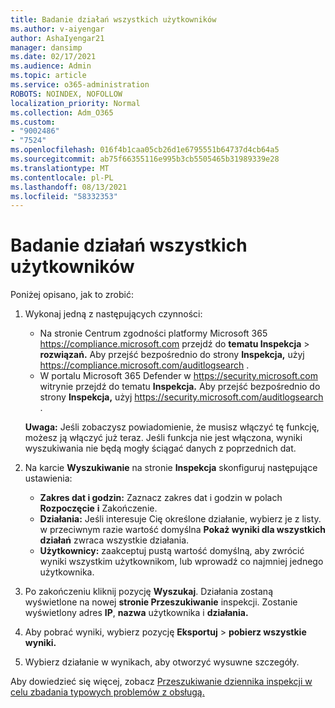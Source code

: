 ```yaml
---
title: Badanie działań wszystkich użytkowników
ms.author: v-aiyengar
author: AshaIyengar21
manager: dansimp
ms.date: 02/17/2021
ms.audience: Admin
ms.topic: article
ms.service: o365-administration
ROBOTS: NOINDEX, NOFOLLOW
localization_priority: Normal
ms.collection: Adm_O365
ms.custom:
- "9002486"
- "7524"
ms.openlocfilehash: 016f4b1caa05cb26d1e6795551b64737d4cb64a5
ms.sourcegitcommit: ab75f66355116e995b3cb5505465b31989339e28
ms.translationtype: MT
ms.contentlocale: pl-PL
ms.lasthandoff: 08/13/2021
ms.locfileid: "58332353"
---
```

# <a name="investigate-all-the-users-activities"></a>Badanie działań wszystkich użytkowników

Poniżej opisano, jak to zrobić:

1. Wykonaj jedną z następujących czynności:
   - Na stronie Centrum zgodności platformy Microsoft 365 <https://compliance.microsoft.com> przejdź do **tematu Inspekcja** \> **rozwiązań.** Aby przejść bezpośrednio do strony **Inspekcja,** użyj <https://compliance.microsoft.com/auditlogsearch> .
   - W portalu Microsoft 365 Defender w <https://security.microsoft.com> witrynie przejdź do tematu **Inspekcja.** Aby przejść bezpośrednio do strony **Inspekcja,** użyj <https://security.microsoft.com/auditlogsearch> .

    **Uwaga:** Jeśli zobaczysz powiadomienie, że musisz włączyć tę funkcję, możesz ją włączyć już teraz. Jeśli funkcja nie jest włączona, wyniki wyszukiwania nie będą mogły ściągać danych z poprzednich dat.

2. Na karcie **Wyszukiwanie** na stronie **Inspekcja** skonfiguruj następujące ustawienia:
   - **Zakres dat i godzin:** Zaznacz zakres dat i godzin w polach **Rozpoczęcie** **i** Zakończenie.
   - **Działania:** Jeśli interesuje Cię określone działanie, wybierz je z listy. w przeciwnym razie wartość domyślna **Pokaż wyniki dla wszystkich działań** zwraca wszystkie działania.
   - **Użytkownicy:** zaakceptuj pustą wartość domyślną, aby zwrócić wyniki wszystkim użytkownikom, lub wprowadź co najmniej jednego użytkownika.

3. Po zakończeniu kliknij pozycję **Wyszukaj**. Działania zostaną wyświetlone na nowej **stronie Przeszukiwanie** inspekcji. Zostanie wyświetlony adres **IP**, **nazwa** użytkownika i **działania.**

4. Aby pobrać wyniki, wybierz pozycję **Eksportuj** \> **pobierz wszystkie wyniki.**

5. Wybierz działanie w wynikach, aby otworzyć wysuwne szczegóły.

Aby dowiedzieć się więcej, zobacz [Przeszukiwanie dziennika inspekcji w celu zbadania typowych problemów z obsługą.](https://docs.microsoft.com/microsoft-365/compliance/auditing-troubleshooting-scenarios)
